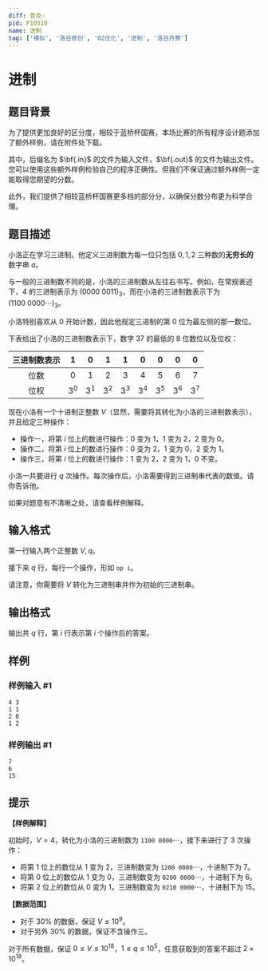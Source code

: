 ```yaml
---
diff: 普及-
pid: P10510
name: 进制
tag: ['模拟', '洛谷原创', 'O2优化', '进制', '洛谷月赛']
---
```

# 进制
## 题目背景

为了提供更加良好的区分度，相较于蓝桥杯国赛，本场比赛的所有程序设计题添加了额外样例，请在附件处下载。

其中，后缀名为 $\bf{.in}$ 的文件为输入文件，$\bf{.out}$ 的文件为输出文件。您可以使用这些额外样例检验自己的程序正确性。但我们不保证通过额外样例一定能取得您期望的分数。

此外，我们提供了相较蓝桥杯国赛更多档的部分分，以确保分数分布更为科学合理。
## 题目描述

小洛正在学习三进制。他定义三进制数为每一位只包括 $0,1,2$ 三种数的**无穷长的**数字串 $a$。

与一般的三进制数不同的是，小洛的三进制数从左往右书写。例如，在常规表述下，$4$ 的三进制表示为 $(0000\ 0011)_3$，而在小洛的三进制数表示下为 $(1100\ 0000 \cdots)_3$。

小洛特别喜欢从 $0$ 开始计数，因此他规定三进制的第 $0$ 位为最左侧的那一数位。

下表给出了小洛的三进制数表示下，数字 $37$ 的最低的 $8$ 位数位以及位权：

| 三进制数表示 | $1$ | $0$ | $1$ | $1$ | $0$ | $0$ | $0$ | $0$ |
| :----------: | :----------: | :----------: | :----------: | :----------: | :----------: | :----------: | :----------: | :----------: |
| 位数 | $0$ | $1$ | $2$ | $3$ | $4$ | $5$ | $6$ | $7$ |
| 位权 | $3^0$ | $3^1$ | $3^2$ | $3^3$ | $3^4$ | $3^5$ | $3^6$ | $3^7$ |

现在小洛有一个十进制正整数 $V$（显然，需要将其转化为小洛的三进制数表示），并且给定三种操作：

- 操作一，将第 $i$ 位上的数进行操作：$0$ 变为 $1$，$1$ 变为 $2$，$2$ 变为 $0$。
- 操作二，将第 $i$ 位上的数进行操作：$0$ 变为 $2$，$1$ 变为 $0$，$2$ 变为 $1$。
- 操作三，将第 $i$ 位上的数进行操作：$1$ 变为 $2$，$2$ 变为 $1$，$0$ 不变。

小洛一共要进行 $q$ 次操作。每次操作后，小洛需要得到三进制串代表的数值。请你告诉他。

如果对题意有不清晰之处，请查看样例解释。
## 输入格式

第一行输入两个正整数 $V,q$。

接下来 $q$ 行，每行一个操作，形如 `op i`。

请注意，你需要将 $V$ 转化为三进制串并作为初始的三进制串。
## 输出格式

输出共 $q$ 行，第 $i$ 行表示第 $i$ 个操作后的答案。
## 样例

### 样例输入 #1
```
4 3
1 1
2 0
1 2
```
### 样例输出 #1
```
7
6
15

```
## 提示

**【样例解释】**

初始时，$V=4$，转化为小洛的三进制数为 $\texttt{1100 0000} \cdots$，接下来进行了 $3$ 次操作：

- 将第 $1$ 位上的数位从 $1$ 变为 $2$，三进制数变为 $\texttt{1200 0000} \cdots$，十进制下为 $7$。
- 将第 $0$ 位上的数位从 $1$ 变为 $0$，三进制数变为 $\texttt{0200 0000} \cdots$，十进制下为 $6$。
- 将第 $2$ 位上的数位从 $0$ 变为 $1$，三进制数变为 $\texttt{0210 0000} \cdots$，十进制下为 $15$。

**【数据范围】**

- 对于 $30\%$ 的数据，保证 $V\leq 10^9$。
- 对于另外 $30\%$ 的数据，保证不含操作三。

对于所有数据，保证 $0\leq V\leq 10^{18}$，$1\leq q\leq 10^5$，任意获取到的答案不超过 $2\times 10^{18}$。
